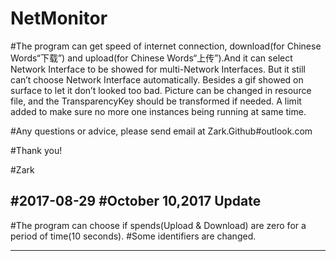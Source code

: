 # NetMonitor


#The program can get speed of internet connection, download(for Chinese Words“下载”) and upload(for Chinese Words“上传”).And it can select Network Interface to be showed for multi-Network Interfaces. But it still can’t choose Network Interface automatically. Besides a gif showed on surface to let it don’t looked too bad. Picture can be changed in resource file, and the TransparencyKey should be transformed if needed. A limit added to make sure no more one instances being running at same time.

#Any questions or advice, please send email at Zark.Github#outlook.com

#Thank you!

#Zark

#2017-08-29
#October 10,2017 Update
-----------------------------------------------------------------------------------------------------------------



#The program can choose if spends(Upload & Download) are zero for a period of time(10 seconds).
#Some identifiers are changed.



------------------------------------------------------------------------------------------------------------------
